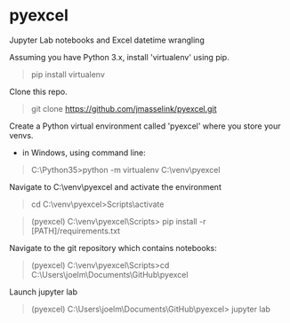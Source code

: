 # pyexcel
Jupyter Lab notebooks and Excel datetime wrangling

Assuming you have Python 3.x, install 'virtualenv' using pip.
> pip install virtualenv

Clone this repo.
> git clone https://github.com/jmasselink/pyexcel.git

Create a Python virtual environment called 'pyexcel' where you store your venvs.
 - in Windows, using command line:
>  C:\Python35>python -m virtualenv C:\venv\pyexcel

Navigate to C:\venv\pyexcel and activate the environment
> cd C:\venv\pyexcel>Scripts\activate

> (pyexcel) C:\venv\pyexcel\Scripts> pip install -r [PATH]/requirements.txt

Navigate to the git repository which contains notebooks:
> (pyexcel) C:\venv\pyexcel\Scripts>cd C:\Users\joelm\Documents\GitHub\pyexcel

Launch jupyter lab
> (pyexcel) C:\Users\joelm\Documents\GitHub\pyexcel> jupyter lab
